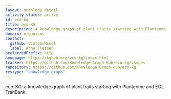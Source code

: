 ```yaml
---
layout: ontology_detail
activity_status: active
id: eco-kg
title: eco-KG
description: A knowledge graph of plant traits starting with Planteome and EOL TraitBank.
domain: organisms
contact:
  github: diatomsRcool
  label: Anne Thessen
preferredPrefix: http
homepage: https://kghub.org/eco-kg/index.html
tracker: https://github.com/Knowledge-Graph-Hub/eco-kg/issues
repository: https://github.com/Knowledge-Graph-Hub/eco-kg
restype: "knowledge graph"
---
```


eco-KG: a knowledge graph of plant traits starting with Planteome and EOL TraitBank.
